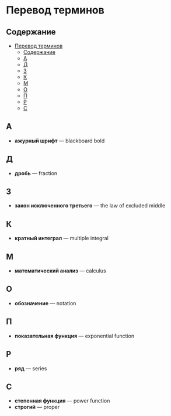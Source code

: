 # Перевод терминов

## Содержание

- [Перевод терминов](#перевод-терминов)
  - [Содержание](#содержание)
  - [А](#а)
  - [Д](#д)
  - [З](#з)
  - [К](#к)
  - [М](#м)
  - [О](#о)
  - [П](#п)
  - [Р](#р)
  - [С](#с)

## А

- **ажурный шрифт** — blackboard bold

## Д

- **дробь** — fraction

## З

- **закон исключенного третьего** — the law of excluded middle

## К

- **кратный интеграл** — multiple integral

## М

- **математический анализ** — calculus

## О

- **обозначение** — notation

## П

- **показательная функция** — exponential function

## Р

- **ряд** — series

## С

- **степенная функция** — power function
- **строгий** — proper
